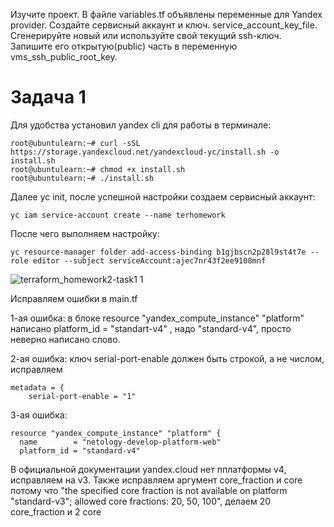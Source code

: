 Изучите проект. В файле variables.tf объявлены переменные для Yandex provider.
Создайте сервисный аккаунт и ключ. service_account_key_file.
Сгенерируйте новый или используйте свой текущий ssh-ключ. Запишите его открытую(public) часть в переменную vms_ssh_public_root_key.

# Задача 1

Для удобства установил yandex cli для работы в терминале:

```
root@ubuntulearn:~# curl -sSL https://storage.yandexcloud.net/yandexcloud-yc/install.sh -o install.sh
root@ubuntulearn:~# chmod +x install.sh
root@ubuntulearn:~# ./install.sh
```

Далее yc init, после успешной настройки создаем сервисный аккаунт:

```
yc iam service-account create --name terhomework
```

После чего выполняем настройку:


```
yc resource-manager folder add-access-binding b1gjbscn2p28l9st4t7e --role editor --subject serviceAccount:ajec7nr43f2ee9108mnf
```
![terraform_homework2-task1 1](https://github.com/user-attachments/assets/cc3afd82-aed5-4320-8b8c-db6e3dbdd400)

Исправляем ошибки в main.tf

1-ая ошибка: в блоке resource "yandex_compute_instance" "platform" написано platform_id = "standart-v4" , надо "standard-v4", просто неверно написано слово.


2-ая ошибка: ключ serial-port-enable должен быть строкой, а не числом, исправляем 

```
metadata = {
    serial-port-enable = "1"
```

3-ая ошибка: 

```
resource "yandex_compute_instance" "platform" {
  name        = "netology-develop-platform-web"
  platform_id = "standard-v4"
```

В официальной документации yandex.cloud нет пплатформы v4, исправляем на v3. Также исправляем аргумент core_fraction и сore потому что  "the specified core fraction is not available on platform "standard-v3"; allowed core fractions: 20, 50, 100", делаем 20 core_fraction и 2 core
